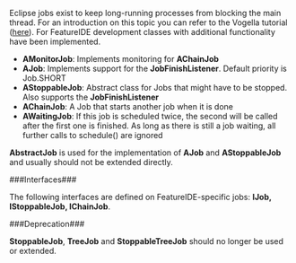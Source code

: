 Eclipse jobs exist to keep long-running processes from blocking the main thread. For an introduction on this topic you can refer to the Vogella tutorial ([here](http://www.vogella.com/tutorials/EclipseJobs/article.html)).
For FeatureIDE development classes with additional functionality have been implemented. 

* **AMonitorJob**: Implements monitoring for **AChainJob**
* **AJob**: Implements support for the **JobFinishListener**. Default priority is Job.SHORT
* **AStoppableJob**: Abstract class for Jobs that might have to be stopped. Also supports the **JobFinishListener**
* **AChainJob**: A Job that starts another job when it is done
* **AWaitingJob**: If this job is scheduled twice, the second will be called after the first one is finished. As long as there is still a job waiting, all further calls to schedule() are ignored

**AbstractJob** is used for the implementation of **AJob** and **AStoppableJob** and usually should not be extended directly.

###Interfaces###

The following interfaces are defined on FeatureIDE-specific jobs: **IJob, IStoppableJob, IChainJob**.

###Deprecation###

**StoppableJob**, **TreeJob** and **StoppableTreeJob** should no longer be used or extended. 